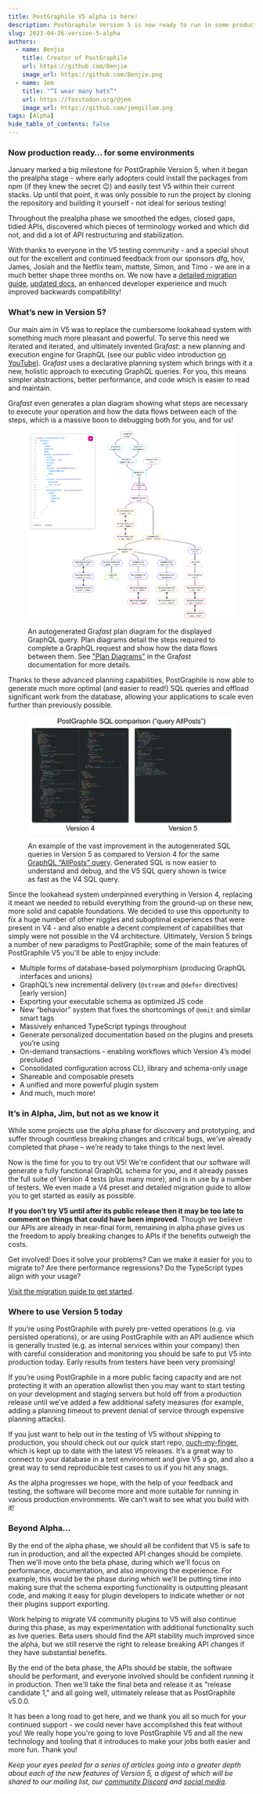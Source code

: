 ```yaml
---
title: PostGraphile V5 alpha is here!
description: PostGraphile Version 5 is now ready to run in some production environments!
slug: 2023-04-26-version-5-alpha
authors:
  - name: Benjie
    title: Creator of PostGraphile
    url: https://github.com/Benjie
    image_url: https://github.com/Benjie.png
  - name: Jem
    title: "“I wear many hats”"
    url: https://fosstodon.org/@jem
    image_url: https://github.com/jemgillam.png
tags: [Alpha]
hide_table_of_contents: false
---
```


### Now production ready… for some environments

January marked a big milestone for PostGraphile Version 5, when it began the prealpha stage - where early adopters could install the packages from npm (if they knew the secret 😉) and easily test V5 within their current stacks. Up until that point, it was only possible to run the project by cloning the repository and building it yourself - not ideal for serious testing!

Throughout the prealpha phase we smoothed the edges, closed gaps, tidied APIs, discovered which pieces of terminology worked and which did not, and did a lot of API restructuring and stabilization.

With thanks to everyone in the V5 testing community - and a special shout out for the excellent and continued feedback from our sponsors dfg, hov, James, Josiah and the Netflix team, mattste, Simon, and Timo - we are in a much better shape three months on. We now have a [detailed migration guide](/postgraphile/5/migrating-from-v4), [updated docs](/postgraphile/5), an enhanced developer experience and much improved backwards compatibility!

### What’s new in Version 5?

Our main aim in V5 was to replace the cumbersome lookahead system with something much more pleasant and powerful. To serve this need we iterated and iterated, and ultimately invented Gra*fast*: a new planning and execution engine for GraphQL (see our public video introduction [on YouTube](https://youtu.be/H26uBe_lLag)). Gra*fast* uses a declarative planning system which brings with it a new, holistic approach to executing GraphQL queries. For you, this means simpler abstractions, better performance, and code which is easier to read and maintain.

Gra*fast* even generates a plan diagram showing what steps are necessary to execute your operation and how the data flows between each of the steps, which is a massive boon to debugging both for you, and for us!

<figure>

[![A Grafast plan diagram for an AllPosts query](../static/img/news/2023-04-26-mermaid-diagram.png)](../static/img/news/2023-04-26-mermaid-diagram.png)

<figcaption>

An autogenerated Gra*fast* plan diagram for the displayed GraphQL query. Plan diagrams detail the steps required to complete a GraphQL request and show how the data flows between them. See ["Plan Diagrams"](https://grafast.org/grafast/plan-diagrams) in the Gra*fast* documentation for more details.

</figcaption>
</figure>

<!--truncate-->

Thanks to these advanced planning capabilities, PostGraphile is now able to generate much more optimal (and easier to read!) SQL queries and offload significant work from the database, allowing your applications to scale even further than previously possible.

<figure>

[![A GraphQL query for AllPosts](../static/img/news/2023-04-26-v4-v5-comparison.png)](../static/img/news/2023-04-26-v4-v5-comparison.png)

<figcaption>

An example of the vast improvement in the autogenerated SQL queries in Version 5 as compared to Version 4 for the same [GraphQL “AllPosts” query](../static/img/news/2023-04-26-comparison-query-ruru.png). Generated SQL is now easier to understand and debug, and the V5 SQL query shown is twice as fast as the V4 SQL query.

</figcaption>
</figure>

Since the lookahead system underpinned everything in Version 4, replacing it meant we needed to rebuild everything from the ground-up on these new, more solid and capable foundations. We decided to use this opportunity to fix a huge number of other niggles and suboptimal experiences that were present in V4 - and also enable a decent complement of capabilities that simply were not possible in the V4 architecture. Ultimately, Version 5 brings a number of new paradigms to PostGraphile; some of the main features of PostGraphile V5 you'll be able to enjoy include:

- Multiple forms of database-based polymorphism (producing GraphQL interfaces and unions)
- GraphQL’s new incremental delivery (`@stream` and `@defer` directives) [early version]
- Exporting your executable schema as optimized JS code
- New “behavior” system that fixes the shortcomings of `@omit` and similar smart tags
- Massively enhanced TypeScript typings throughout
- Generate personalized documentation based on the plugins and presets you’re using
- On-demand transactions - enabling workflows which Version 4’s model precluded
- Consolidated configuration across CLI, library and schema-only usage
- Shareable and composable presets
- A unified and more powerful plugin system
- And much, much more!

### It’s in Alpha, Jim, but not as we know it

While some projects use the alpha phase for discovery and prototyping, and suffer through countless breaking changes and critical bugs, we've already completed that phase – we’re ready to take things to the next level.

Now is the time for you to try out V5! We're confident that our software will generate a fully functional GraphQL schema for you, and it already passes the full suite of Version 4 tests (plus many more), and is in use by a number of testers. We even made a V4 preset and detailed migration guide to allow you to get started as easily as possible.

**If you don’t try V5 until after its public release then it may be too late to comment on things that could have been improved**. Though we believe our APIs are already in near-final form, remaining in alpha phase gives us the freedom to apply breaking changes to APIs if the benefits outweigh the costs.

Get involved! Does it solve your problems? Can we make it easier for you to migrate to? Are there performance regressions? Do the TypeScript types align with your usage?

[Visit the migration guide to get started](/postgraphile/5/migrating-from-v4).

### Where to use Version 5 today

If you’re using PostGraphile with purely pre-vetted operations (e.g. via persisted operations), or are using PostGraphile with an API audience which is generally trusted (e.g. as internal services within your company) then with careful consideration and monitoring you should be safe to put V5 into production today. Early results from testers have been very promising!

If you’re using PostGraphile in a more public facing capacity and are not protecting it with an operation allowlist then you may want to start testing on your development and staging servers but hold off from a production release until we’ve added a few additional safety measures (for example, adding a planning timeout to prevent denial of service through expensive planning attacks).

If you just want to help out in the testing of V5 without shipping to production, you should check out our quick start repo, [ouch-my-finger](https://github.com/benjie/ouch-my-finger), which is kept up to date with the latest V5 releases. It’s a great way to connect to your database in a test environment and give V5 a go, and also a great way to send reproducible test cases to us if you hit any snags.

As the alpha progresses we hope, with the help of your feedback and testing, the software will become more and more suitable for running in various production environments. We can't wait to see what you build with it!

### Beyond Alpha...

By the end of the alpha phase, we should all be confident that V5 is safe to run in production, and all the expected API changes should be complete. Then we'll move onto the beta phase, during which we'll focus on performance, documentation, and also improving the experience. For example, this would be the phase during which we'll be putting time into making sure that the schema exporting functionality is outputting pleasant code, and making it easy for plugin developers to indicate whether or not their plugins support exporting.

Work helping to migrate V4 community plugins to V5 will also continue during this phase, as may experimentation with additional functionality such as live queries. Beta users should find the API stability much improved since the alpha, but we still reserve the right to release breaking API changes if they have substantial benefits.

By the end of the beta phase, the APIs should be stable, the software should be performant, and everyone involved should be confident running it in production. Then we'll take the final beta and release it as "release candidate 1," and all going well, ultimately release that as PostGraphile v5.0.0.

It has been a long road to get here, and we thank you all so much for your continued support - we could never have accomplished this feat without you! We really hope you're going to love PostGraphile V5 and all the new technology and tooling that it introduces to make your jobs both easier and more fun. Thank you!

_Keep your eyes peeled for a series of articles going into a greater depth about each of the new features of Version 5, a digest of which will be shared to our mailing list, our [community Discord](https://discord.gg/graphile) and [social media](https://fosstodon.org/@graphile)._
